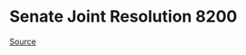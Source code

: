 # Senate Joint Resolution 8200

[Source](http://lawfilesext.leg.wa.gov/biennium/2021-22/Xml/Bills/Senate%20Joint%20Resolutions/8200.xml)